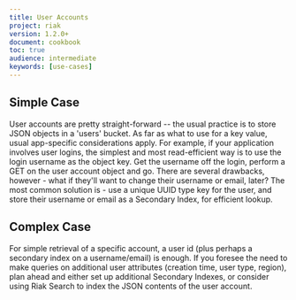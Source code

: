 ```yaml
---
title: User Accounts
project: riak
version: 1.2.0+
document: cookbook
toc: true
audience: intermediate
keywords: [use-cases]
---
```


## Simple Case

User accounts are pretty straight-forward -- the usual practice is to store JSON objects in a 'users' bucket. As far as what to use for a key value, usual app-specific considerations apply. For example, if your application involves user logins, the simplest and most read-efficient way is to use the login username as the object key. Get the username off the login, perform a GET on the user account object and go. There are several drawbacks, however - what if they'll want to change their username or email, later? The most common solution is - use a unique UUID type key for the user, and store their username or email as a Secondary Index, for efficient lookup.


## Complex Case

For simple retrieval of a specific account, a user id (plus perhaps a secondary index on a username/email) is enough. If you foresee the need to make queries on additional user attributes (creation time, user type, region), plan ahead and either set up additional Secondary Indexes, or consider using Riak Search to index the JSON contents of the user account.
